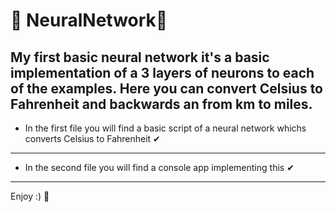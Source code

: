 # 🧠 NeuralNetwork🧠
My first basic neural network
it's a basic implementation of a 3 layers of neurons to each of the examples.
Here you can convert Celsius to Fahrenheit and backwards an from km to miles.
---
- In the first file you will find a basic script of a neural network whichs converts 
Celsius to Fahrenheit ✔
---
- In the second file you will find a console app implementing this ✔
---
Enjoy :) 🐳
